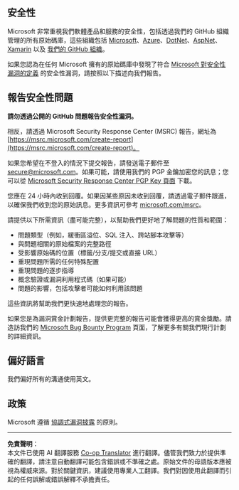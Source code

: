 <!--
CO_OP_TRANSLATOR_METADATA:
{
  "original_hash": "5e1b8da31aae9cca3d53ad243fa3365a",
  "translation_date": "2025-09-03T16:15:00+00:00",
  "source_file": "SECURITY.md",
  "language_code": "tw"
}
-->
## 安全性

Microsoft 非常重視我們軟體產品和服務的安全性，包括透過我們的 GitHub 組織管理的所有原始碼庫，這些組織包括 [Microsoft](https://github.com/Microsoft)、[Azure](https://github.com/Azure)、[DotNet](https://github.com/dotnet)、[AspNet](https://github.com/aspnet)、[Xamarin](https://github.com/xamarin) 以及 [我們的 GitHub 組織](https://opensource.microsoft.com/)。

如果您認為在任何 Microsoft 擁有的原始碼庫中發現了符合 [Microsoft 對安全性漏洞的定義](https://docs.microsoft.com/previous-versions/tn-archive/cc751383(v=technet.10)?WT.mc_id=academic-77952-leestott) 的安全性漏洞，請按照以下描述向我們報告。

## 報告安全性問題

**請勿透過公開的 GitHub 問題報告安全性漏洞。**

相反，請透過 Microsoft Security Response Center (MSRC) 報告，網址為 [https://msrc.microsoft.com/create-report](https://msrc.microsoft.com/create-report)。

如果您希望在不登入的情況下提交報告，請發送電子郵件至 [secure@microsoft.com](mailto:secure@microsoft.com)。如果可能，請使用我們的 PGP 金鑰加密您的訊息；您可以從 [Microsoft Security Response Center PGP Key 頁面](https://www.microsoft.com/en-us/msrc/pgp-key-msrc) 下載。

您應在 24 小時內收到回覆。如果因某些原因未收到回覆，請透過電子郵件跟進，以確保我們收到您的原始訊息。更多資訊可參考 [microsoft.com/msrc](https://www.microsoft.com/msrc)。

請提供以下所需資訊（盡可能完整），以幫助我們更好地了解問題的性質和範圍：

  * 問題類型（例如，緩衝區溢位、SQL 注入、跨站腳本攻擊等）
  * 與問題相關的原始檔案的完整路徑
  * 受影響原始碼的位置（標籤/分支/提交或直接 URL）
  * 重現問題所需的任何特殊配置
  * 重現問題的逐步指導
  * 概念驗證或漏洞利用程式碼（如果可能）
  * 問題的影響，包括攻擊者可能如何利用該問題

這些資訊將幫助我們更快速地處理您的報告。

如果您是為漏洞賞金計劃報告，提供更完整的報告可能會獲得更高的賞金獎勵。請造訪我們的 [Microsoft Bug Bounty Program](https://microsoft.com/msrc/bounty) 頁面，了解更多有關我們現行計劃的詳細資訊。

## 偏好語言

我們偏好所有的溝通使用英文。

## 政策

Microsoft 遵循 [協調式漏洞披露](https://www.microsoft.com/en-us/msrc/cvd) 的原則。

---

**免責聲明**：  
本文件已使用 AI 翻譯服務 [Co-op Translator](https://github.com/Azure/co-op-translator) 進行翻譯。儘管我們致力於提供準確的翻譯，請注意自動翻譯可能包含錯誤或不準確之處。原始文件的母語版本應被視為權威來源。對於關鍵資訊，建議使用專業人工翻譯。我們對因使用此翻譯而引起的任何誤解或錯誤解釋不承擔責任。